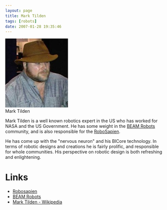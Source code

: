 ```yaml
---
layout: page
title: Mark Tilden
tags: [robots]
date: 2007-01-28 19:35:46
---
```

<img alt="Mark Tilden" class="img-responsive" src="/galleries/gallery-1-common-images/425-mark-tilden.jpg" title="Mark Tilden"/>
<div class="thumbcaption">Mark Tilden</div>

Mark Tilden is a well known robotics expert in the US who has worked for NASA and the US Government. He has some weight in the <a href="/wiki/beam_robots.html" title="Biology, Electronics, Aesthetics and Mechanics">BEAM Robots</a> community, and is also responsible for the <a href="/wiki/robosapien.html" title="RoboSapien">RoboSapien</a>.

He has come up with the "nervous neuron" and his BICore technology. In terms of robotic designs and creations he is fairly prolific, and responsible for whole communities. His perspective on robotic design is both refreshing and enlightening.

# Links

* <a href="/wiki/robosapien.html" title="RoboSapien">Robosapien</a>
* <a href="/wiki/beam_robots.html" title="Biology, Electronics, Aesthetics and Mechanics">BEAM Robots</a>
* <a href="http://en.wikipedia.org/wiki/Mark_Tilden" rel="external" target="_blank">Mark Tilden - Wikipedia</a>


